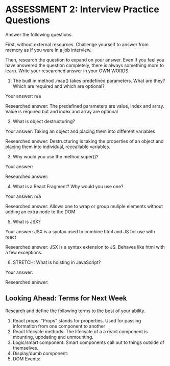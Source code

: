 # ASSESSMENT 2: Interview Practice Questions

Answer the following questions.

First, without external resources. Challenge yourself to answer from memory as if you were in a job interview.

Then, research the question to expand on your answer. Even if you feel you have answered the question completely, there is always something more to learn. Write your researched answer in your OWN WORDS.

1. The built in method .map() takes predefined parameters. What are they? Which are required and which are optional?

  Your answer: n/a

  Researched answer: The predefined parameters are  value, index and array.  Value is required but and index and array are optional



2. What is object destructuring?

  Your answer: Taking an object and placing them into different variables

  Researched answer: Destructuring is taking the properties of an object and placing them into individual, receallable variables.



3. Why would you use the method super()?

  Your answer:

  Researched answer:



4. What is a React Fragment? Why would you use one?

  Your answer: n/a

  Researched answer: Allows one to wrap or group muliple elements without adding an extra node to the DOM



5. What is JSX?

  Your answer: JSX is a syntax used to combine html and JS for use with react

  Researched answer: JSX is a syntax extension to JS.  Behaves like html with a few exceptions.



6. STRETCH: What is hoisting in JavaScript?

  Your answer:

  Researched answer:



## Looking Ahead: Terms for Next Week

Research and define the following terms to the best of your ability.

1. React props: "Props" stands for properties.  Used for passing information from one component to another
2. React lifecycle methods: The lifecycle of a a react component is mounting, upodating and unmounting.
3. Logic/smart component: Smart components call out to things outside of themselves.
4. Display/dumb component:
5. DOM Events:
